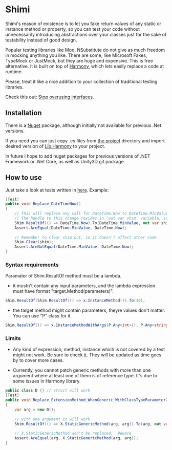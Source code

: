 # Shimi

  Shimi's reason of existence is to let you fake return values of any static or instance method or property, so you can test your code without unnecessarily introducing abstractions over your classes just for the sake of testability instead of good design.
  
  Popular testing libraries like Moq, NSubstitute do not give as much freedom in mocking anything you like. There are some, like Microsoft Fakes, TypeMock or JustMock, but they are huge and expensive. This is free alternative. It is built on top of [Harmony](https://github.com/pardeike/Harmony), which lets easily replace a code at runtime.

Please, treat it like a nice addition to your collection of traditional testing libraries. 

Check this out: [Stop overusing interfaces](https://blog.hovland.xyz/2017-04-22-stop-overusing-interfaces/).


## Installation
  There is a [Nuget](https://www.nuget.org/packages/Shimi/1.0.2) package, although initially not available for previous .Net versions.
  
  If you need you can just copy .cs files from [the project](/Shimi/Shimi) directory and import desired version of [Lib.Harmony](https://www.nuget.org/packages/Lib.Harmony/) to your project.
  
  In future I hope to add nuget packages for previous versions of .NET Framework or .Net Core, as well as Unity3D git package.
  
## How to use
  Just take a look at tests written in [here](Shimi/Shimi.Tests).
  Example:
  ```C#
  [Test]
  public void Replace_DateTimeNow()
  {
      // This will replace any call for DateTime.Now to DateTime.MinValue
      // The handle to this change resides in 'out var shim' variable, so you can revert the change later
      Shim.ResultOf(() => DateTime.Now).To(DateTime.MinValue, out var shim);
      Assert.AreEqual(DateTime.MinValue, DateTime.Now);
      
      // Remember to clear shim out, so it doesn't affect other code
      Shim.Clear(shim);
      Assert.AreNotEqual(DateTime.MinValue, DateTime.Now);
  }
  ```
  ### Syntax requirements
   Paramater of Shim.ResultOf method must be a lambda.
   - it mustn't contain any input parameters, and the lambda expression must have format "target.Method(parameters)".
   ```c#
   Shim.ResultOf(Shim.ResultOf(() => x.InstanceMethod()).To(10);
   ```
   - the target method might contain parameters, theyre values don't matter. You can use "P" class for it.
   ```c#
   Shim.ResultOf(() => x.InstanceMethodWithArgs(P.Any<int>(), P.Any<string>()).To(10);
   ```
  ### Limits
   - Any kind of expression, method, instance which is not covered by a test might not work.
	 Be sure to check [it](Shimi/Shimi.Tests).
	 They will be updated as time goes by to cover more cases.
	 
   - Currently, you cannot patch generic methods with more than one argument where at least one of them is of reference type. It's due to some issues in Harmony library. 
   ```c#
   public class D {} // struct will work
   [Test]
   public void Replace_ExtensionMethod_WhenGeneric_WithClassTypeParameter2()
   {
       var arg = new D();
       
       // with one argument it will work
       Shim.ResultOf(() => X.StaticGenericMethod(arg, arg)).To(arg, out var shim);
	
       // X.StaticGenericMethod won't be replaced.. Beware
       Assert.AreEqual(arg, X.StaticGenericMethod(arg, arg));
   }
   ```
